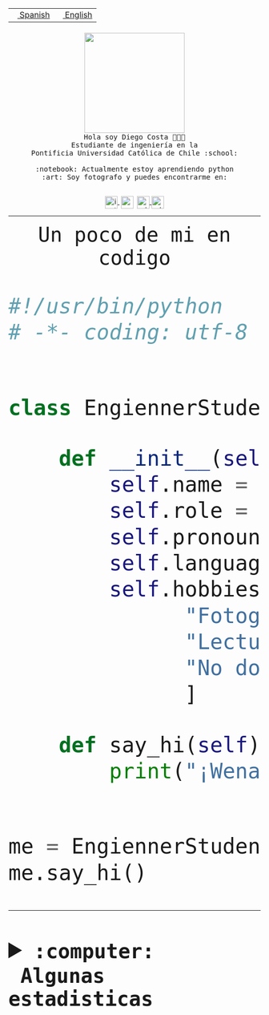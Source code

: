 <table border="0"  align="right">
 <tr><td><a href="README.md"><img src="https://upload.wikimedia.org/wikipedia/commons/thumb/8/89/Bandera_de_Espa%C3%B1a.svg/1200px-Bandera_de_Espa%C3%B1a.svg.png" height="10"> Spanish</a></td>
 <td><a href="README.en.md"><img src="https://upload.wikimedia.org/wikipedia/commons/a/a4/Flag_of_the_United_States.svg" height="10"> English</a></td></tr>
</table><br><br><br>


<p align="center">
  <img src="https://github.com/diegocostares/diegocostares/blob/main/Images/aaa2.gif?raw=true" height="200px">
  <br><samp>
    Hola soy Diego Costa 👨🏻‍💻<br>
    Estudiante de ingeniería en la <br>
    Pontificia Universidad Católica de Chile :school:<br>
  <br>
    :notebook: Actualmente estoy aprendiendo python <br>
    :art: Soy fotografo y puedes encontrarme en: <br>
  <br></samp>
  
</p>

<p align="center">
   <a href="https://instagram.com/diegocosta_no" target="blank">
    <img 
    align="center" src="https://cdn.jsdelivr.net/npm/simple-icons@3.0.1/icons/instagram.svg" alt="instagram" height="25px" width="25px" />
  </a>
  <a style="border: 3px solid; color: white;"href="https://t.me/diegocosta_no" target="blank">
  <img
  align="center" alt="Telegram" width="25px" src="https://icons-for-free.com/iconfiles/png/512/Telegram-1324888767380505522.png" />
</a>
<a href="https://api.whatsapp.com/send?phone=56971897835&text=Hola!" target="blank">
  <img
  align="center" alt="wtsp" width="25px" src="https://img.icons8.com/pastel-glyph/2x/whatsapp--v2.png" />
</a>
<a href="https://www.linkedin.com/in/diego-costa-786249213/" target="blank">
  <img
  align="center" alt="wtsp" width="25px" src="https://img.icons8.com/metro/452/linkedin.png" />
</a>

  </a>
</p>

---


<p align="center"><font size="25"><samp>Un poco de mi en codigo</samp></front></p>


```python
#!/usr/bin/python
# -*- coding: utf-8 -*-


class EngiennerStudent:

    def __init__(self):
        self.name = "Diego Costa"
        self.role = "Estudiante"
        self.pronouns = "he/him"
        self.language_spoken = ["es_CL", "en_US"]
        self.hobbies = [
              "Fotografia",
              "Lectura",
              "No dormir",
              ]

    def say_hi(self):
        print("¡Wena mundo!")


me = EngiennerStudent()
me.say_hi()
```
---
<details>
  <summary><b><samp>:computer: &nbsp;Algunas estadisticas</samp></b></summary>
  <br/></p>

<!--START_SECTION:waka-->
![Code Time](http://img.shields.io/badge/Code%20Time-633%20hrs%2028%20mins-blue)

**Soy nocturno 🦉** 

```text
🌞 Mañana     7 commits      ░░░░░░░░░░░░░░░░░░░░░░░░░   1.49% 
🌆 Día        142 commits    ███████░░░░░░░░░░░░░░░░░░   30.15% 
🌃 Tarde      187 commits    ██████████░░░░░░░░░░░░░░░   39.7% 
🌙 Noche      135 commits    ███████░░░░░░░░░░░░░░░░░░   28.66%

```
📅 **Soy más productivo los Miércoles** 

```text
Lunes        30 commits     █░░░░░░░░░░░░░░░░░░░░░░░░   6.37% 
Martes       51 commits     ██░░░░░░░░░░░░░░░░░░░░░░░   10.83% 
Miércoles    129 commits    ██████░░░░░░░░░░░░░░░░░░░   27.39% 
Jueves       55 commits     ███░░░░░░░░░░░░░░░░░░░░░░   11.68% 
Viernes      34 commits     █░░░░░░░░░░░░░░░░░░░░░░░░   7.22% 
Sábado       71 commits     ███░░░░░░░░░░░░░░░░░░░░░░   15.07% 
Domingo      101 commits    █████░░░░░░░░░░░░░░░░░░░░   21.44%

```


📊 **Esta semana me dediqué a** 

```text
🐱‍💻 Proyectos: 
latex-templates          3 hrs 36 mins       █████████████████░░░░░░░░   68.53% 
scriptcomparer           1 hr                ████░░░░░░░░░░░░░░░░░░░░░   19.06% 
Unknown Project          26 mins             ██░░░░░░░░░░░░░░░░░░░░░░░   8.28% 
grupo-FFBG-frontend      4 mins              ░░░░░░░░░░░░░░░░░░░░░░░░░   1.41% 
PautaT0-2022-2           3 mins              ░░░░░░░░░░░░░░░░░░░░░░░░░   1.07%

```


 Last Updated on 05/09/2022 16:35:38 UTC
<!--END_SECTION:waka-->
  
  

<p align="center"> <img src="https://github-readme-stats.vercel.app/api?username=diegocostares&show_icons=true&theme=ayu-mirage" alt="abhisheknaiidu" /></p>
 
</details>
